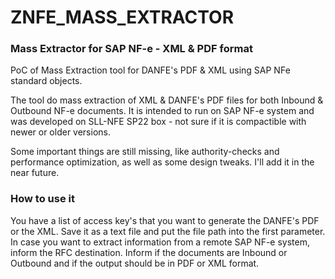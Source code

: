 ZNFE_MASS_EXTRACTOR
===================

### Mass Extractor for SAP NF-e - XML &amp; PDF format

PoC of Mass Extraction tool for DANFE's PDF & XML using SAP NFe standard objects.

The tool do mass extraction of XML & DANFE's PDF files for both Inbound & Outbound NF-e documents. It is intended to run on SAP NF-e system and was developed on SLL-NFE SP22 box - not sure if it is compactible with newer or older versions.

Some important things are still missing, like authority-checks and performance optimization, as well as some design tweaks. I'll add it in the near future.


### How to use it

You have a list of access key's that you want to generate the DANFE's PDF or the XML. Save it as a text file and put the file path into the first parameter.
In case you want to extract information from a remote SAP NF-e system, inform the RFC destination.
Inform if the documents are Inbound or Outbound and if the output should be in PDF or XML format.
